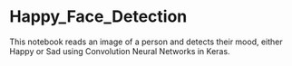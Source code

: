 # Happy_Face_Detection
This notebook reads an image of a person and detects their mood, either Happy or Sad using Convolution Neural Networks in Keras.
